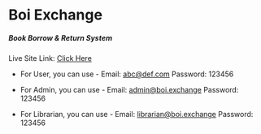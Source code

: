 # Boi Exchange
##### Book Borrow & Return System

Live Site Link: [Click Here](https://boi-exchange-web.web.app/) 

* For User, you can use -
Email: abc@def.com
Password: 123456

* For Admin, you can use -
Email: admin@boi.exchange
Password: 123456

* For Librarian, you can use -
Email: librarian@boi.exchange
Password: 123456

